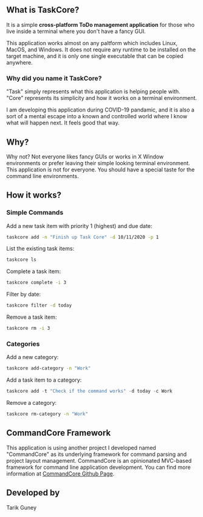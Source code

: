 ## What is TaskCore?

It is a simple **cross-platform ToDo management application** for those who live inside a terminal where you don't have a fancy GUI. 

This application works almost on any paltform which includes Linux, MacOS, and Windows. It does not require any runtime to be installed on the target machine, and it is only one single executable that can be copied anywhere.

### Why did you name it TaskCore?

"Task" simply represents what this application is helping people with. "Core" represents its simplicity and how it works on a terminal environment.

I am developing this application during COVID-19 pandamic, and it is also a sort of a mental escape into a known and controlled world where I know what will happen next. It feels good that way.

## Why?

Why not? Not everyone likes fancy GUIs or works in X Window environments or prefer leaving their simple looking terminal environment. This application is not for everyone. You should have a special taste for the command line environments. 

## How it works?

### Simple Commands

Add a new task item with priority 1 (highest) and due date:
```bash
taskcore add -n "Finish up Task Core" -d 10/11/2020 -p 1
```

List the existing task items:
```bash
taskcore ls
```

Complete a task item:
```bash
taskcore complete -i 3
```
Filter by date:

```bash
taskcore filter -d today
```

Remove a task item:
```bash
taskcore rm -i 3
```

### Categories

Add a new category:

```bash
taskcore add-category -n "Work"
```
Add a task item to a category:

```c#
taskcore add -t "Check if the command works" -d today -c Work
```
Remove a category:

```bash
taskcore rm-category -n "Work"
```

## CommandCore Framework

This application is using another project I developed named "CommandCore" as its underlying framework for command parsing and project layout management. CommandCore is an opinionated MVC-based framework for command line application development. You can find more information at [CommandCore Github Page](https://www.github.com/tarikguney/command-core).

## Developed by

Tarik Guney